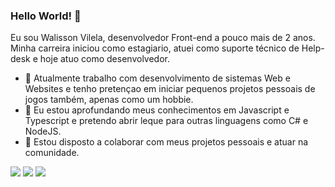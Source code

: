 ### Hello World! 👋
Eu sou Walisson Vilela, desenvolvedor Front-end a pouco mais de 2 anos. Minha carreira iniciou como estagiario, atuei como suporte técnico de Help-desk e hoje atuo como desenvolvedor.
- 🔭 Atualmente trabalho com desenvolvimento  de sistemas Web e Websites e tenho pretençao em iniciar pequenos projetos pessoais de jogos também, apenas como um hobbie.
- 🌱 Eu estou aprofundando meus conhecimentos em Javascript e Typescript e pretendo abrir leque para outras linguagens como C# e NodeJS.
- 🤝 Estou disposto a colaborar com meus projetos pessoais e atuar na comunidade. 



[<img src="https://img.shields.io/badge/linkedin-%230077B5.svg?&style=for-the-badge&logo=linkedin&logoColor=white" />](https://www.linkedin.com/in/USERNAME/)
[<img src = "https://img.shields.io/badge/instagram-%23E4405F.svg?&style=for-the-badge&logo=instagram&logoColor=white">](https://www.instagram.com/USERNAME/) 
[<img src = "https://img.shields.io/badge/facebook-%231877F2.svg?&style=for-the-badge&logo=facebook&logoColor=white">](https://www.facebook.com/walisson.deholanda)
